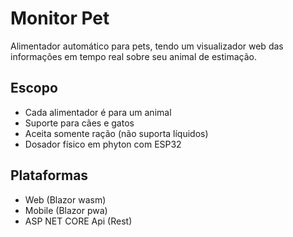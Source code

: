# Monitor Pet

Alimentador automático para pets, tendo um visualizador web das informações em tempo real sobre seu animal de estimação.

## Escopo
- Cada alimentador é para um animal
- Suporte para cães e gatos
- Aceita somente ração (não suporta líquidos)
- Dosador físico em phyton com ESP32

## Plataformas
- Web (Blazor wasm)
- Mobile (Blazor pwa)
- ASP NET CORE Api (Rest)
